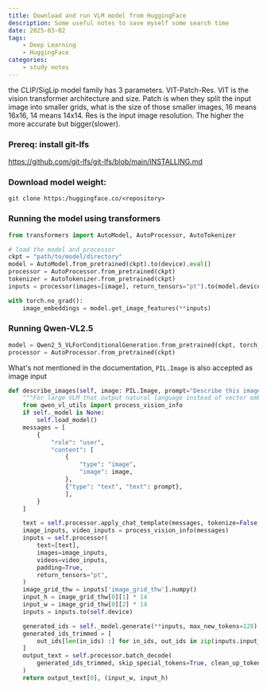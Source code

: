 ```yaml
---
title: Download and run VLM model from HuggingFace
description: Some useful notes to save myself some search time
date: 2025-03-02
tags: 
    - Deep Learning
    - HuggingFace
categories:
    - study notes
---
```

the CLIP/SigLip model family has 3 parameters. VIT-Patch-Res. VIT is the vision transformer architecture and size. Patch is when they split the input image into smaller grids, what is the size of those smaller images, 16 means 16x16, 14 means 14x14. Res is the input image resolution. The higher the more accurate but bigger(slower).
### Prereq: install git-lfs
https://github.com/git-lfs/git-lfs/blob/main/INSTALLING.md

### Download model weight:
`git clone https:/huggingface.co/<repository>`

### Running the model using transformers
```python
from transformers import AutoModel, AutoProcessor, AutoTokenizer

# load the model and processor
ckpt = "path/to/model/directory"
model = AutoModel.from_pretrained(ckpt).to(device).eval()
processor = AutoProcessor.from_pretrained(ckpt)
tokenizer = AutoTokenizer.from_pretrained(ckpt)
inputs = processor(images=[image], return_tensors="pt").to(model.device)

with torch.no_grad():
    image_embeddings = model.get_image_features(**inputs)  
```

### Running Qwen-VL2.5
```python
model = Qwen2_5_VLForConditionalGeneration.from_pretrained(ckpt, torch_dtype="auto", device_map="auto")
processor = AutoProcessor.from_pretrained(ckpt)
```
What's not mentioned in the documentation, `PIL.Image` is also accepted as image input
```python
def describe_images(self, image: PIL.Image, prompt="Describe this image") -> torch.Tensor:
    """For large VLM that output natural language instead of vector embeddings"""
    from qwen_vl_utils import process_vision_info
    if self._model is None:
        self.load_model()
    messages = [
        {
            "role": "user",
            "content": [
                {
                    "type": "image",
                    "image": image,
                },
                {"type": "text", "text": prompt},
                ],              
        }
    ]

    text = self.processor.apply_chat_template(messages, tokenize=False, add_generation_prompt=True)
    image_inputs, video_inputs = process_vision_info(messages)
    inputs = self.processor(
        text=[text],
        images=image_inputs,
        videos=video_inputs,
        padding=True,
        return_tensors="pt",
    )
    image_grid_thw = inputs['image_grid_thw'].numpy()
    input_h = image_grid_thw[0][1] * 14
    input_w = image_grid_thw[0][2] * 14
    inputs = inputs.to(self.device)

    generated_ids = self._model.generate(**inputs, max_new_tokens=128)
    generated_ids_trimmed = [
        out_ids[len(in_ids) :] for in_ids, out_ids in zip(inputs.input_ids, generated_ids)
    ]
    output_text = self.processor.batch_decode(
        generated_ids_trimmed, skip_special_tokens=True, clean_up_tokenization_spaces=False
    )
    return output_text[0], (input_w, input_h)
```



